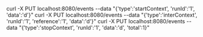 curl -X PUT localhost:8080/events --data "{'type':'startContext', 'runId':'1', 'data':'d'}"
curl -X PUT localhost:8080/events --data "{'type':'interContext', 'runId':'1', 'reference':'1', 'data':'d'}"
curl -X PUT localhost:8080/events --data "{'type':'stopContext', 'runId':'1', 'data':'d', 'total':1}"